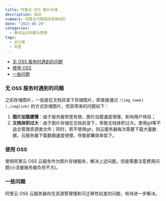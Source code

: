 ```yaml
---
title: 阿里云 OSS 图片存储
description: 描述
summary: 阿里云付费图床使用经历
date: "2023-08-29"
categories:
  - 静态站点构建与管理
tags:
  - 云计算
  - 阿里
---
```


- [无 OSS 服务时遇到的问题](#无-oss-服务时遇到的问题)
- [使用 OSS](#使用-oss)
- [一些问题](#一些问题)


### 无 OSS 服务时遇到的问题

之前存储图片，一般是在文档目录下存储图片，即直接通过 `![img_name](./imglink)` 的方式存储图片，但其带来的问题如下：

1. **图片加载缓慢**：由于服务器带宽有限，图片加载速度很慢，影响用户体验；
2. **文档体积过大**：由于图片存储在文档目录下，导致文档体积过大。使用git等不适合管理资源类文件；同时，若不使用git，则云服务器每次需要下载大量数据，云服务器下载数据速度很慢，导致部署效率低下。

### 使用 OSS

使用阿里云 OSS 云服务作为图片存储服务，解决上述问题，但是需要注意费用问题(小流量服务器负担不大)。

### 一些问题

阿里云 OSS 云服务器存在资源管理慢和可迁移性较差的问题，有待进一步解决。

